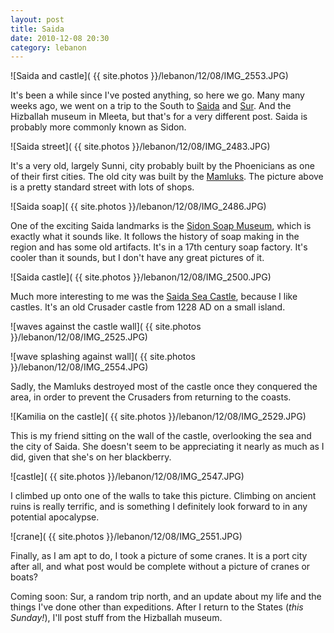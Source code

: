 ```yaml
---
layout: post
title: Saida
date: 2010-12-08 20:30
category: lebanon
---
```


![Saida and castle]( {{ site.photos }}/lebanon/12/08/IMG_2553.JPG)

It's been a while since I've posted anything, so here we go. Many many weeks ago, we went on a trip to the South to [Saida](http://en.wikipedia.org/wiki/Sidon) and [Sur](http://en.wikipedia.org/wiki/Tyre,_Lebanon). And the Hizballah museum in Mleeta, but that's for a very different post. Saida is probably more commonly known as Sidon.

![Saida street]( {{ site.photos }}/lebanon/12/08/IMG_2483.JPG)

It's a very old, largely Sunni, city probably built by the Phoenicians as one of their first cities. The old city was built by the [Mamluks](http://en.wikipedia.org/wiki/Mamluk). The picture above is a pretty standard street with lots of shops.

![Saida soap]( {{ site.photos }}/lebanon/12/08/IMG_2486.JPG)

One of the exciting Saida landmarks is the [Sidon Soap Museum](http://en.wikipedia.org/wiki/Sidon_Soap_Museum), which is exactly what it sounds like. It follows the history of soap making in the region and has some old artifacts. It's in a 17th century soap factory. It's cooler than it sounds, but I don't have any great pictures of it.

![Saida castle]( {{ site.photos }}/lebanon/12/08/IMG_2500.JPG)

Much more interesting to me was the [Saida Sea Castle](http://en.wikipedia.org/wiki/Sidon_Sea_Castle), because I like castles. It's an old Crusader castle from 1228 AD on a small island. 

![waves against the castle wall]( {{ site.photos }}/lebanon/12/08/IMG_2525.JPG)

![wave splashing against wall]( {{ site.photos }}/lebanon/12/08/IMG_2554.JPG)

Sadly, the Mamluks destroyed most of the castle once they conquered the area, in order to prevent the Crusaders from returning to the coasts.

![Kamilia on the castle]( {{ site.photos }}/lebanon/12/08/IMG_2529.JPG)

This is my friend sitting on the wall of the castle, overlooking the sea and the city of Saida. She doesn't seem to be appreciating it nearly as much as I did, given that she's on her blackberry.

![castle]( {{ site.photos }}/lebanon/12/08/IMG_2547.JPG)

I climbed up onto one of the walls to take this picture. Climbing on ancient ruins is really terrific, and is something I definitely look forward to in any potential apocalypse.

![crane]( {{ site.photos }}/lebanon/12/08/IMG_2551.JPG)

Finally, as I am apt to do, I took a picture of some cranes. It is a port city after all, and what post would be complete without a picture of cranes or boats?

Coming soon: Sur, a random trip north, and an update about my life and the things I've done other than expeditions. After I return to the States (*this Sunday!*), I'll post stuff from the Hizballah museum.
